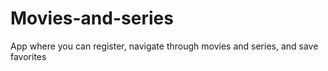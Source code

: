 # Movies-and-series
App where you can register, navigate through movies and series, and save favorites
